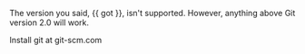 The version you said, {{ got }}, isn't supported. However, anything above Git version 2.0 will work.

Install git at git-scm.com